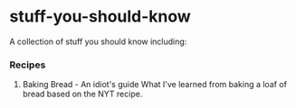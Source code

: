 # stuff-you-should-know

A collection of stuff you should know including:

### Recipes

1. Baking Bread - An idiot's guide
What I've learned from baking a loaf of bread based on the NYT recipe. 

